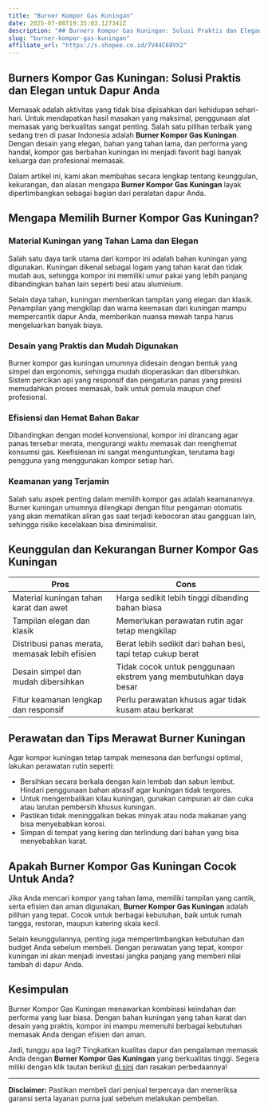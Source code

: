 ```yaml
---
title: "Burner Kompor Gas Kuningan"
date: 2025-07-08T19:35:03.127341Z
description: "## Burners Kompor Gas Kuningan: Solusi Praktis dan Elegan untuk Dapur Anda..."
slug: "burner-kompor-gas-kuningan"
affiliate_url: "https://s.shopee.co.id/7V44C68VX2"
---
```

## Burners Kompor Gas Kuningan: Solusi Praktis dan Elegan untuk Dapur Anda

Memasak adalah aktivitas yang tidak bisa dipisahkan dari kehidupan sehari-hari. Untuk mendapatkan hasil masakan yang maksimal, penggunaan alat memasak yang berkualitas sangat penting. Salah satu pilihan terbaik yang sedang tren di pasar Indonesia adalah **Burner Kompor Gas Kuningan**. Dengan desain yang elegan, bahan yang tahan lama, dan performa yang handal, kompor gas berbahan kuningan ini menjadi favorit bagi banyak keluarga dan profesional memasak.

Dalam artikel ini, kami akan membahas secara lengkap tentang keunggulan, kekurangan, dan alasan mengapa **Burner Kompor Gas Kuningan** layak dipertimbangkan sebagai bagian dari peralatan dapur Anda.

## Mengapa Memilih Burner Kompor Gas Kuningan?

### Material Kuningan yang Tahan Lama dan Elegan

Salah satu daya tarik utama dari kompor ini adalah bahan kuningan yang digunakan. Kuningan dikenal sebagai logam yang tahan karat dan tidak mudah aus, sehingga kompor ini memiliki umur pakai yang lebih panjang dibandingkan bahan lain seperti besi atau aluminium.

Selain daya tahan, kuningan memberikan tampilan yang elegan dan klasik. Penampilan yang mengkilap dan warna keemasan dari kuningan mampu mempercantik dapur Anda, memberikan nuansa mewah tanpa harus mengeluarkan banyak biaya.

### Desain yang Praktis dan Mudah Digunakan

Burner kompor gas kuningan umumnya didesain dengan bentuk yang simpel dan ergonomis, sehingga mudah dioperasikan dan dibersihkan. Sistem percikan api yang responsif dan pengaturan panas yang presisi memudahkan proses memasak, baik untuk pemula maupun chef profesional.

### Efisiensi dan Hemat Bahan Bakar

Dibandingkan dengan model konvensional, kompor ini dirancang agar panas tersebar merata, mengurangi waktu memasak dan menghemat konsumsi gas. Keefisienan ini sangat menguntungkan, terutama bagi pengguna yang menggunakan kompor setiap hari.

### Keamanan yang Terjamin

Salah satu aspek penting dalam memilih kompor gas adalah keamanannya. Burner kuningan umumnya dilengkapi dengan fitur pengaman otomatis yang akan mematikan aliran gas saat terjadi kebocoran atau gangguan lain, sehingga risiko kecelakaan bisa diminimalisir.

## Keunggulan dan Kekurangan Burner Kompor Gas Kuningan

| **Pros** | **Cons** |
| --- | --- |
| Material kuningan tahan karat dan awet | Harga sedikit lebih tinggi dibanding bahan biasa |
| Tampilan elegan dan klasik | Memerlukan perawatan rutin agar tetap mengkilap |
| Distribusi panas merata, memasak lebih efisien | Berat lebih sedikit dari bahan besi, tapi tetap cukup berat |
| Desain simpel dan mudah dibersihkan | Tidak cocok untuk penggunaan ekstrem yang membutuhkan daya besar |
| Fitur keamanan lengkap dan responsif | Perlu perawatan khusus agar tidak kusam atau berkarat |

## Perawatan dan Tips Merawat Burner Kuningan

Agar kompor kuningan tetap tampak memesona dan berfungsi optimal, lakukan perawatan rutin seperti:

- Bersihkan secara berkala dengan kain lembab dan sabun lembut. Hindari penggunaan bahan abrasif agar kuningan tidak tergores.
- Untuk mengembalikan kilau kuningan, gunakan campuran air dan cuka atau larutan pembersih khusus kuningan.
- Pastikan tidak meninggalkan bekas minyak atau noda makanan yang bisa menyebabkan korosi.
- Simpan di tempat yang kering dan terlindung dari bahan yang bisa menyebabkan karat.

## Apakah Burner Kompor Gas Kuningan Cocok Untuk Anda?

Jika Anda mencari kompor yang tahan lama, memiliki tampilan yang cantik, serta efisien dan aman digunakan, **Burner Kompor Gas Kuningan** adalah pilihan yang tepat. Cocok untuk berbagai kebutuhan, baik untuk rumah tangga, restoran, maupun katering skala kecil.

Selain keunggulannya, penting juga mempertimbangkan kebutuhan dan budget Anda sebelum membeli. Dengan perawatan yang tepat, kompor kuningan ini akan menjadi investasi jangka panjang yang memberi nilai tambah di dapur Anda.

## Kesimpulan

Burner Kompor Gas Kuningan menawarkan kombinasi keindahan dan performa yang luar biasa. Dengan bahan kuningan yang tahan karat dan desain yang praktis, kompor ini mampu memenuhi berbagai kebutuhan memasak Anda dengan efisien dan aman.

Jadi, tunggu apa lagi? Tingkatkan kualitas dapur dan pengalaman memasak Anda dengan **Burner Kompor Gas Kuningan** yang berkualitas tinggi. Segera miliki dengan klik tautan berikut [di sini](https://s.shopee.co.id/7V44C68VX2) dan rasakan perbedaannya!

---

**Disclaimer:** Pastikan membeli dari penjual terpercaya dan memeriksa garansi serta layanan purna jual sebelum melakukan pembelian.